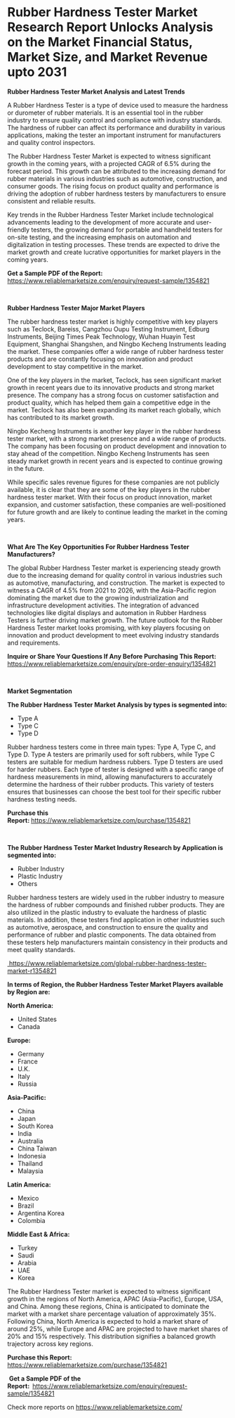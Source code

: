 <p><h1>Rubber Hardness Tester Market Research Report Unlocks Analysis on the Market Financial Status, Market Size, and Market Revenue upto 2031</h1></p><p><strong>Rubber Hardness Tester Market Analysis and Latest Trends</strong></p>
<p><p>A Rubber Hardness Tester is a type of device used to measure the hardness or durometer of rubber materials. It is an essential tool in the rubber industry to ensure quality control and compliance with industry standards. The hardness of rubber can affect its performance and durability in various applications, making the tester an important instrument for manufacturers and quality control inspectors.</p><p>The Rubber Hardness Tester Market is expected to witness significant growth in the coming years, with a projected CAGR of 6.5% during the forecast period. This growth can be attributed to the increasing demand for rubber materials in various industries such as automotive, construction, and consumer goods. The rising focus on product quality and performance is driving the adoption of rubber hardness testers by manufacturers to ensure consistent and reliable results.</p><p>Key trends in the Rubber Hardness Tester Market include technological advancements leading to the development of more accurate and user-friendly testers, the growing demand for portable and handheld testers for on-site testing, and the increasing emphasis on automation and digitalization in testing processes. These trends are expected to drive the market growth and create lucrative opportunities for market players in the coming years.</p></p>
<p><strong>Get a Sample PDF of the Report:&nbsp;</strong> <a href="https://www.reliablemarketsize.com/enquiry/request-sample/1354821">https://www.reliablemarketsize.com/enquiry/request-sample/1354821</a></p>
<p>&nbsp;</p>
<p><strong>Rubber Hardness Tester Major Market Players</strong></p>
<p><p>The rubber hardness tester market is highly competitive with key players such as Teclock, Bareiss, Cangzhou Oupu Testing Instrument, Edburg Instruments, Beijing Times Peak Technology, Wuhan Huayin Test Equipment, Shanghai Shangshen, and Ningbo Kecheng Instruments leading the market. These companies offer a wide range of rubber hardness tester products and are constantly focusing on innovation and product development to stay competitive in the market.</p><p>One of the key players in the market, Teclock, has seen significant market growth in recent years due to its innovative products and strong market presence. The company has a strong focus on customer satisfaction and product quality, which has helped them gain a competitive edge in the market. Teclock has also been expanding its market reach globally, which has contributed to its market growth.</p><p>Ningbo Kecheng Instruments is another key player in the rubber hardness tester market, with a strong market presence and a wide range of products. The company has been focusing on product development and innovation to stay ahead of the competition. Ningbo Kecheng Instruments has seen steady market growth in recent years and is expected to continue growing in the future.</p><p>While specific sales revenue figures for these companies are not publicly available, it is clear that they are some of the key players in the rubber hardness tester market. With their focus on product innovation, market expansion, and customer satisfaction, these companies are well-positioned for future growth and are likely to continue leading the market in the coming years.</p></p>
<p>&nbsp;</p>
<p><strong>What Are The Key Opportunities For Rubber Hardness Tester Manufacturers?</strong></p>
<p><p>The global Rubber Hardness Tester market is experiencing steady growth due to the increasing demand for quality control in various industries such as automotive, manufacturing, and construction. The market is expected to witness a CAGR of 4.5% from 2021 to 2026, with the Asia-Pacific region dominating the market due to the growing industrialization and infrastructure development activities. The integration of advanced technologies like digital displays and automation in Rubber Hardness Testers is further driving market growth. The future outlook for the Rubber Hardness Tester market looks promising, with key players focusing on innovation and product development to meet evolving industry standards and requirements.</p></p>
<p><strong>Inquire or Share Your Questions If Any Before Purchasing This Report:</strong> <a href="https://www.reliablemarketsize.com/enquiry/pre-order-enquiry/1354821">https://www.reliablemarketsize.com/enquiry/pre-order-enquiry/1354821</a></p>
<p>&nbsp;</p>
<p><strong>Market Segmentation</strong></p>
<p><strong>The Rubber Hardness Tester Market Analysis by types is segmented into:</strong></p>
<p><ul><li>Type A</li><li>Type C</li><li>Type D</li></ul></p>
<p><p>Rubber hardness testers come in three main types: Type A, Type C, and Type D. Type A testers are primarily used for soft rubbers, while Type C testers are suitable for medium hardness rubbers. Type D testers are used for harder rubbers. Each type of tester is designed with a specific range of hardness measurements in mind, allowing manufacturers to accurately determine the hardness of their rubber products. This variety of testers ensures that businesses can choose the best tool for their specific rubber hardness testing needs.</p></p>
<p><strong>Purchase this Report:&nbsp;</strong><a href="https://www.reliablemarketsize.com/purchase/1354821">https://www.reliablemarketsize.com/purchase/1354821</a></p>
<p>&nbsp;</p>
<p><strong>The Rubber Hardness Tester Market Industry Research by Application is segmented into:</strong></p>
<p><ul><li>Rubber Industry</li><li>Plastic Industry</li><li>Others</li></ul></p>
<p><p>Rubber hardness testers are widely used in the rubber industry to measure the hardness of rubber compounds and finished rubber products. They are also utilized in the plastic industry to evaluate the hardness of plastic materials. In addition, these testers find application in other industries such as automotive, aerospace, and construction to ensure the quality and performance of rubber and plastic components. The data obtained from these testers help manufacturers maintain consistency in their products and meet quality standards.</p></p>
<p><a href="https://www.reliablemarketsize.com/global-rubber-hardness-tester-market-r1354821">&nbsp;https://www.reliablemarketsize.com/global-rubber-hardness-tester-market-r1354821</a></p>
<p><strong>In terms of Region, the Rubber Hardness Tester Market Players available by Region are:</strong></p>
<p>
    <p> <strong> North America: </strong>
        <ul>
            <li>United States</li>
            <li>Canada</li>
        </ul>
        </p> 
    <p> <strong> Europe: </strong>
        <ul>
            <li>Germany</li>
            <li>France</li>
            <li>U.K.</li>
            <li>Italy</li>
            <li>Russia</li>
        </ul>
        </p> 
    <p> <strong> Asia-Pacific: </strong>
        <ul>
            <li>China</li>
            <li>Japan</li>
            <li>South Korea</li>
            <li>India</li>
            <li>Australia</li>
            <li>China Taiwan</li>
            <li>Indonesia</li>
            <li>Thailand</li>
            <li>Malaysia</li>
        </ul>
        </p> 
    <p> <strong> Latin America: </strong>
        <ul>
            <li>Mexico</li>
            <li>Brazil</li>
            <li>Argentina Korea</li>
            <li>Colombia</li>
        </ul>
        </p> 
    <p> <strong> Middle East & Africa: </strong>
        <ul>
            <li>Turkey</li>
            <li>Saudi</li>
            <li>Arabia</li>
            <li>UAE</li>
            <li>Korea</li>
        </ul>
    </p>
    </p>
<p><p>The Rubber Hardness Tester market is expected to witness significant growth in the regions of North America, APAC (Asia-Pacific), Europe, USA, and China. Among these regions, China is anticipated to dominate the market with a market share percentage valuation of approximately 35%. Following China, North America is expected to hold a market share of around 25%, while Europe and APAC are projected to have market shares of 20% and 15% respectively. This distribution signifies a balanced growth trajectory across key regions.</p></p>
<p><strong>Purchase this Report: </strong><a href="https://www.reliablemarketsize.com/purchase/1354821">https://www.reliablemarketsize.com/purchase/1354821</a></p>
<p>&nbsp;<strong>Get a Sample PDF of the Report:&nbsp;&nbsp;</strong><a href="https://www.reliablemarketsize.com/enquiry/request-sample/1354821">https://www.reliablemarketsize.com/enquiry/request-sample/1354821</a></p>
<p><strong></strong></p>
<p>Check more reports on <a href="https://www.reliablemarketsize.com/">https://www.reliablemarketsize.com/</a></p>